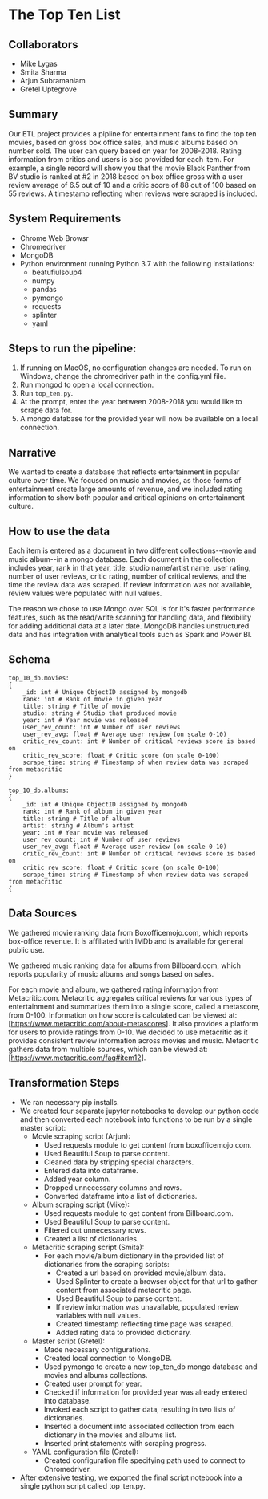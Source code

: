 # The Top Ten List

## Collaborators

* Mike Lygas
* Smita Sharma
* Arjun Subramaniam
* Gretel Uptegrove

## Summary 

Our ETL project provides a pipline for entertainment fans to find the top ten movies, based on gross box office sales, and music albums based on number sold. The user can query based on year for 2008-2018. Rating information from critics and users is also provided for each item. For example, a single record will show you that the movie Black Panther from BV studio is ranked at #2 in 2018 based on box office gross with a user review average of 6.5 out of 10 and a critic score of 88 out of 100 based on 55 reviews. A timestamp reflecting when reviews were scraped is included.

## System Requirements
* Chrome Web Browsr
* Chromedriver
* MongoDB
* Python environment running Python 3.7 with the following installations:
    * beatufiulsoup4
    * numpy
    * pandas
    * pymongo
    * requests
    * splinter
    * yaml

## Steps to run the pipeline:

1. If running on MacOS, no configuration changes are needed. To run on Windows, change the chromedriver path in the config.yml file.
2. Run mongod to open a local connection.
3. Run `top_ten.py`.
4. At the prompt, enter the year between 2008-2018 you would like to scrape data for.
5. A mongo database for the provided year will now be available on a local connection. 

## Narrative

We wanted to create a database that reflects entertainment in popular culture over time. We focused on music and movies, as those forms of entertainment create large amounts of revenue, and we included rating information to show both popular and critical opinions on entertainment culture.

## How to use the data

Each item is entered as a document in two different collections--movie and music album--in a mongo database. Each document in the collection includes year, rank in that year, title, studio name/artist name, user rating, number of user reviews, critic rating, number of critical reviews, and the time the review data was scraped. If review information was not available, review values were populated with null values.

The reason we chose to use Mongo over SQL is for it's faster performance features, such as the read/write scanning for handling data, and flexibility for adding additional data at a later date. MongoDB handles unstructured data and has integration with analytical tools such as Spark and Power BI.

## Schema

```
top_10_db.movies:
{
	_id: int # Unique ObjectID assigned by mongodb
    rank: int # Rank of movie in given year
    title: string # Title of movie
	studio: string # Studio that produced movie
    year: int # Year movie was released
    user_rev_count: int # Number of user reviews
	user_rev_avg: float # Average user review (on scale 0-10)
    critic_rev_count: int # Number of critical reviews score is based on
    critic_rev_score: float # Critic score (on scale 0-100)
    scrape_time: string # Timestamp of when review data was scraped from metacritic
}

top_10_db.albums:
{
	_id: int # Unique ObjectID assigned by mongodb
    rank: int # Rank of album in given year
    title: string # Title of album
    artist: string # Album's artist
	year: int # Year movie was released
    user_rev_count: int # Number of user reviews
	user_rev_avg: float # Average user review (on scale 0-10)
    critic_rev_count: int # Number of critical reviews score is based on
    critic_rev_score: float # Critic score (on scale 0-100)
    scrape_time: string # Timestamp of when review data was scraped from metacritic
{
```

## Data Sources

We gathered movie ranking data from Boxofficemojo.com, which reports box-office revenue. It is affiliated with IMDb and is available for general public use.
 
We gathered music ranking data for albums from Billboard.com, which reports popularity of music albums and songs based on sales.

For each movie and album, we gathered rating information from Metacritic.com. Metacritic aggregates critical reviews for various types of entertainment and summarizes them into a single score, called a metascore, from 0-100. Information on how score is calculated can be viewed at: [https://www.metacritic.com/about-metascores]. It also provides a platform for users to provide ratings from 0-10. We decided to use metacritic as it provides consistent review information across movies and music. Metacritic gathers data from multiple sources, which can be viewed at: [https://www.metacritic.com/faq#item12].

## Transformation Steps

* We ran necessary pip installs.
* We created four separate jupyter notebooks to develop our python code and then converted each notebook into functions to be run by a single master script:
    * Movie scraping script (Arjun):
        * Used requests module to get content from boxofficemojo.com.
        * Used Beautiful Soup to parse content.
        * Cleaned data by stripping special characters.
        * Entered data into dataframe.
        * Added year column.
        * Dropped unnecessary columns and rows.
        * Converted dataframe into a list of dictionaries.
    * Album scraping script (Mike):
	    * Used requests module to get content from Billboard.com.
        * Used Beautiful Soup to parse content.
        * Filtered out unnecessary rows. 
        * Created a list of dictionaries.
    * Metacritic scraping script (Smita):
        * For each movie/album dictionary in the provided list of dictionaries from the scraping scripts:
            * Created a url based on provided movie/album data.
            * Used Splinter to create a browser object for that url to gather content from associated metacritic page.
            * Used Beautiful Soup to parse content.
            * If review information was unavailable, populated review variables with null values.
            * Created timestamp reflecting time page was scraped.
            * Added rating data to provided dictionary.
    * Master script (Gretel):
        * Made necessary configurations.
        * Created local connection to MongoDB.
        * Used pymongo to create a new top_ten_db mongo database and movies and albums collections.
        * Created user prompt for year.
        * Checked if information for provided year was already entered into database.
        * Invoked each script to gather data, resulting in two lists of dictionaries.
        * Inserted a document into associated collection from each dictionary in the movies and albums list.
        * Inserted print statements with scraping progress.
    * YAML configuration file (Gretel):
        * Created configuration file specifying path used to connect to Chromedriver.
* After extensive testing, we exported the final script notebook into a single python script called top_ten.py.
